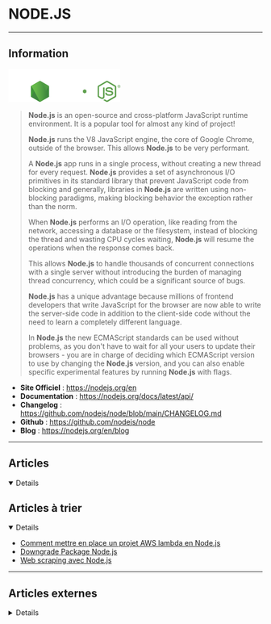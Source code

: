 # NODE.JS
----

## <i class="fa-solid fa-hashtag"></i> Information

![Logo](../../_media/developpement/javascript/nodejs_logo.svg ':size=250 :no-zoom')


> <i class="fa-solid fa-quote-left"></i> **Node.js** is an open-source and cross-platform JavaScript runtime environment. It is a popular tool for almost any kind of project!
>
> **Node.js** runs the V8 JavaScript engine, the core of Google Chrome, outside of the browser. This allows **Node.js** to be very performant.
>
> A **Node.js** app runs in a single process, without creating a new thread for every request. **Node.js** provides a set of asynchronous I/O primitives in its standard library that prevent JavaScript code from blocking and generally, libraries in **Node.js** are written using non-blocking paradigms, making blocking behavior the exception rather than the norm.
>
> When **Node.js** performs an I/O operation, like reading from the network, accessing a database or the filesystem, instead of blocking the thread and wasting CPU cycles waiting, **Node.js** will resume the operations when the response comes back.
>
> This allows **Node.js** to handle thousands of concurrent connections with a single server without introducing the burden of managing thread concurrency, which could be a significant source of bugs.
>
> **Node.js** has a unique advantage because millions of frontend developers that write JavaScript for the browser are now able to write the server-side code in addition to the client-side code without the need to learn a completely different language.
>
> In **Node.js** the new ECMAScript standards can be used without problems, as you don't have to wait for all your users to update their browsers - you are in charge of deciding which ECMAScript version to use by changing the **Node.js** version, and you can also enable specific experimental features by running **Node.js** with flags. <i class="fa-solid fa-quote-left fa-rotate-180"></i>


- <i class="fa-solid fa-globe"></i> **Site Officiel** : https://nodejs.org/en
- <i class="fa-solid fa-book"></i> **Documentation** : https://nodejs.org/docs/latest/api/
- <i class="fa-solid fa-file-circle-question"></i> **Changelog** : https://github.com/nodejs/node/blob/main/CHANGELOG.md
- <i class="fa-brands fa-github"></i> **Github** : https://github.com/nodejs/node
- <i class="fab fa-blogger-b"></i> **Blog** : https://nodejs.org/en/blog

---

## <i class="fa-regular fa-newspaper"></i> Articles

<details open>

</details>

## <i class="fa-solid fa-glasses"></i> Articles à trier

<details open>

- [Comment mettre en place un projet AWS lambda en Node.js](atrier/dev/nodejs/nodejs_003.md)
- [Downgrade Package Node.js](atrier/dev/nodejs/nodejs_002.md)
- [Web scraping avec Node.js](atrier/dev/nodejs/nodejs_001.md)

</details>

---

## <i class="fa-solid fa-glasses"></i> Articles externes

<details>

- [Load balancing, threading, and scaling in Node.js](https://developers.redhat.com/articles/2023/10/09/load-balancing-threading-and-scaling-nodejs)
- [CI/CD best practices in Node.js](https://developers.redhat.com/articles/2023/11/01/cicd-best-practices-nodejs)
- [Clean architecture - making Node.js API shine!](https://itnext.io/clean-architecture-making-node-js-api-shine-38134b8f9b5c)
- [Create a Graph Database and API With PostgreSQL and Node.js](https://betterprogramming.pub/create-a-graph-database-and-api-with-postgresql-and-node-js-d7bddcc00bbb)
- [Electron: Node.js à la conquête du desktop](https://connect.ed-diamond.com/GNU-Linux-Magazine/glmfhs-085/electron-node.js-a-la-conquete-du-desktop)
- [How Node.js uses the V8 JavaScript engine to run your code](https://developers.redhat.com/articles/2021/12/09/how-nodejs-uses-v8-javascript-engine-run-your-code?sc_cid=7013a000002q3W5AAI)
- [How To Create a Signup Confirmation Email With Node.js](https://betterprogramming.pub/how-to-create-a-signup-confirmation-email-with-node-js-c2fea602872a)
- [How to install Node js & NPM on Debian 11 Bullseye](https://www.how2shout.com/linux/how-to-install-node-js-npm-on-debian-11-bullseye/)
- [Modernisez votre code Node.js avec EcmaScript 2015](https://connect.ed-diamond.com/GNU-Linux-Magazine/glmfhs-085/modernisez-votre-code-node.js-avec-ecmascript-2015)
- [What is faster — Tomcat or Node.js with Express?](https://medium.com/codex/what-is-faster-tomcat-or-node-js-with-express-602a829b49b6)
- [Managing Your Project with npm](https://medium.com/pragmatic-programmers/managing-your-project-with-npm-6b875727b8d0)
- [How to Debug Node.js Applications in Visual Studio Code](https://www.makeuseof.com/debug-nodejs-apps-in-vs-code/)
- [How To Process Images in Node.js With Sharp](https://www.digitalocean.com/community/tutorials/how-to-process-images-in-node-js-with-sharp)
- [How to Install Node.js and Npm on Ubuntu 20.04](https://linuxhint.com/install-node-js-npm-ubuntu-s20-04/)
- [Learn How to Install Npm and Node.js on Ubuntu](https://www.makeuseof.com/install-npm-nodejs-ubuntu/)
- [How To Use Downshift in Common Dropdown Use Cases](https://www.digitalocean.com/community/tutorials/how-to-use-downshift-in-common-dropdown-use-cases)
- [How To Use console in Node.js](https://www.digitalocean.com/community/tutorials/how-to-use-console-in-nodejs)
- [How To Build a Rate Limiter With Node.js on App Platform](https://www.digitalocean.com/community/tutorials/how-to-build-a-rate-limiter-with-node-js-on-app-platform)
- [How To Install and Use the Yarn Package Manager for Node.js](https://www.digitalocean.com/community/tutorials/how-to-install-and-use-the-yarn-package-manager-for-node-js)
- [How to Manage NodeJS Versions with n in Ubuntu 20.04](https://www.howtoforge.com/how-to-manage-nodejs-versions-with-n-in-ubuntu-20-04/)
- [What is Node.js?](https://www.digitalocean.com/community/tutorials/what-is-node-js)
- [Node.js – Dependency Management](https://dzone.com/articles/nodejs-dependency-management)
- [Node Dependency Management (Part 2)](https://dzone.com/articles/node-dependency-management-part2)
- [Understanding the Node.js Event Loop](https://dzone.com/articles/understanding-the-nodejs-event-loop)
- [Let’s Create Our Own Authentication API with Nodejs and GraphQL](https://css-tricks.com/lets-create-our-own-authentication-api-with-nodejs-and-graphql/)
- [The Guide To Ethical Scraping Of Dynamic Websites With Node.js And Puppeteer](https://www.smashingmagazine.com/2021/03/ethical-scraping-dynamic-websites-nodejs-puppeteer/)
- [Building A Video Streaming App With Nuxt.js, Node And Express](https://www.smashingmagazine.com/2021/04/building-video-streaming-app-nuxtjs-node-express/)
- [How to Build a Basic Web Server in Node.js](https://www.makeuseof.com/build-web-server-node-js/)
- [How to Install Latest NodeJS and NPM in Linux](https://www.tecmint.com/install-nodejs-npm-in-centos-ubuntu/)
- [How to Throw Exceptions in Node.js](https://laptrinhx.com/how-to-throw-exceptions-in-node-js-3955352973/)
- [Full Observability with Your Node.js App](https://logz.io/blog/observability-nodejs-logs-metrics-traces/)
- [Full Observability with Your Node.js App](https://logz.io/blog/observability-nodejs-logs-metrics-traces/)
- [Create NodeJS Virtual Environments Using Conda In Linux](https://ostechnix.com/create-nodejs-virtual-environments-using-conda-in-linux/)
- [What Is Node.js? Here's How to Use Server-side JavaScript](https://www.makeuseof.com/node-js-server-side-javascript/)
- [Les bonnes pratiques pour sécuriser une application Node.js](https://www.zataz.com/les-bonnes-pratiques-pour-securiser-une-application-node-js/)
- [WebSocket Example Program](https://linuxhint.com/websocket-example-program/)
- [How to Authorize Users Using Google OAuth in Node.js](https://linuxhint.com/authorize-users-using-google-oauth/)
- [Node JS API: Construire une API REST avec Node JS et Express](https://practicalprogramming.fr/node-js-api)
- [Comprendre l'asynchrone via les microservices / part 1](https://bearstech.com/societe/blog/comprendre-asynchrone-microservice-1/)
- [Node JS MongoDB: Connecter votre API à une base de donnée MongoDB](https://practicalprogramming.fr/api-node-js-mongodb)
- [Jongler entre plusieurs version de Node.js](https://happyculture.coop/blog/jongler-entre-plusieurs-version-de-nodejs)
- [Comprendre l’asynchrone via les microservices / Part 2](https://bearstech.com/societe/blog/webservice-async-2/)
- [Comprendre l’event loop dans Node JS](https://practicalprogramming.fr/event-loop-nodejs)
- [Profiler son application Node.js : analyse des performances CPU](https://www.codeheroes.fr/2020/10/02/profiler-son-application-node-js-analyse-des-performances-cpu/)
- [Top Node.js Frameworks to use in 2021](https://javascript.plainenglish.io/top-node-js-frameworks-to-use-in-2021-4951ee5940b8)
- [How to Install Node.js and npm on Windows](https://www.makeuseof.com/install-node-js-npm-windows/)
- [How to Start a Node.js Project](https://dzone.com/articles/how-to-start-a-nodejs-project)
- [Build Node.js App Docker Image and Push to Docker Private Repo With GitHub Actions](https://dzone.com/articles/deploy-first-nodejs-app)
- [How to Create an Automated Sitemap With Node.js](https://dzone.com/articles/how-to-create-an-automated-sitemap-with-nodejs)
- [Keeping Node.js Fast: Tools, Techniques, And Tips For Making High-Performance Node.js Servers](https://medium.com/@smashingmag/keeping-node-js-fast-tools-techniques-and-tips-for-making-high-performance-node-js-servers-8cfcb55e3d7)
- [Serveur de streaming vidéo avec NodeJS](https://www.grafikart.fr/tutoriels/stream-video-nodejs-koa-1365)
- [How To Secure Node.js Applications with a Content Security Policy](https://www.digitalocean.com/community/tutorials/how-to-secure-node-js-applications-with-a-content-security-policy)
- [Comment redémarrer vos applications Node.js automatiquement avec nodemon](https://www.digitalocean.com/community/tutorials/workflow-nodemon-fr)
- [How To Scrape a Website Using Node.js and Puppeteer](https://www.digitalocean.com/community/tutorials/how-to-scrape-a-website-using-node-js-and-puppeteer)
- [Test a Node RESTful API with Mocha and Chai](https://www.digitalocean.com/community/tutorials/test-a-node-restful-api-with-mocha-and-chai)
- [How To Create an HTTP Client with Core HTTP in Node.js](https://www.digitalocean.com/community/tutorials/how-to-create-an-http-client-with-core-http-in-node-js)
- [Comment mettre en place un projet Node avec Typescript](https://www.digitalocean.com/community/tutorials/setting-up-a-node-project-with-typescript-fr)
- [Comment construire un bot Discord avec Node.js](https://www.digitalocean.com/community/tutorials/how-to-build-a-discord-bot-with-node-js-fr)
- [Comment lancer des processus enfants dans Node.js](https://www.digitalocean.com/community/tutorials/how-to-launch-child-processes-in-node-js-fr)
- [How To Work with Files using the fs Module in Node.js](https://www.digitalocean.com/community/tutorials/how-to-work-with-files-using-the-fs-module-in-node-js)
- [Comment moissonner un site web en utilisant Node.js et Puppeteer](https://www.digitalocean.com/community/tutorials/how-to-scrape-a-website-using-node-js-and-puppeteer-fr)
- [7 hard skills essentiels pour être développeur NodeJS employable](https://practicalprogramming.fr/7-hard-skills-essentiels-pour-etre-developpeur-nodejs-employable/)
- [How To Launch Child Processes in Node.js](https://www.digitalocean.com/community/tutorials/how-to-launch-child-processes-in-node-js)
- [Comment mettre en place une application Node.js pour la production sur Ubuntu 20.04](https://www.digitalocean.com/community/tutorials/how-to-set-up-a-node-js-application-for-production-on-ubuntu-20-04-fr)
- [How To Install NodeJS On Linux](https://ostechnix.com/install-node-js-linux/)
- [How To Build a Discord Bot with Node.js](https://www.digitalocean.com/community/tutorials/how-to-build-a-discord-bot-with-node-js)
- [12 points de progression pour devenir un meilleur développeur NodeJS](https://practicalprogramming.fr/13-outils-pour-devenir-un-meilleur-developpeur-node-js/)
- [9 favorite open source tools for Node.js developers](https://opensource.com/article/20/1/open-source-tools-nodejs)
- [Why you should use Node.js for data science](https://opensource.com/article/20/6/data-science-nodejs)
- [Deploy a Hyperledger Fabric v2 Web App Using the Node.js SDK](https://dzone.com/articles/deploy-a-hyperledger-fabric-v2-web-app-using-the-n)
- [Basic Frontend Dev Environment Setup](https://dzone.com/articles/basic-front-end-dev-environment-setup)
- [Busting the Myths About Node.js for Enterprises](https://dzone.com/articles/busting-the-myths-about-nodejs-for-enterprises)
- [Node.js – Working With Web Servers and Web Frameworks](https://dzone.com/articles/nodejs-working-with-web-servers-and-web-frameworks)
- [10 Node.js Security Practices](https://dzone.com/articles/10-nodejs-security-practices)
- [Streaming Data Using Node.js](https://dzone.com/articles/streaming-data-using-nodejs)
- [Creating a Basic To-Do App with Node.js](https://opensourceforu.com/2020/02/creating-a-basic-to-do-app-with-node-js/)
- [Session Handling in Node.js: A Tutorial](https://opensourceforu.com/2020/03/session-handling-in-node-js-a-tutorial/)
- [How To Set Up a Node.js Application for Production on Ubuntu 20.04](https://www.digitalocean.com/community/tutorials/how-to-set-up-a-node-js-application-for-production-on-ubuntu-20-04)
- [Dockerising a Node.js Application](https://opensourceforu.com/2020/04/dockerising-a-node-js-application/)
- [How To Build a Node.js Application with Docker on Ubuntu 20.04](https://www.digitalocean.com/community/tutorials/how-to-build-a-node-js-application-with-docker-on-ubuntu-20-04)
- [How to Install Node.js in CentOS 8](https://www.tecmint.com/install-nodejs-in-centos-8/)
- [3 Top Node.js Package Managers for Linux](https://www.tecmint.com/node-js-package-managers-for-linux/)
- [How to Install Latest NodeJS and NPM in Linux](https://www.tecmint.com/install-nodejs-npm-in-centos-ubuntu/  )
- [Simple NodeJS Application](https://linuxhint.com/simple_nodejs_application/)
- [Connecting MySQL with NodeJS](https://linuxhint.com/connect_mysql_nodejs/)
- [How To Debug Node.js with the Built-In Debugger and Chrome DevTools](https://www.digitalocean.com/community/tutorials/how-to-debug-node-js-with-the-built-in-debugger-and-chrome-devtools)
- [TestCafe Integration With Cucumber](https://dzone.com/articles/testcafe-integration-with-cucumber)
- [Node.js Http Module to Consume Spring RESTful Web Application](https://dzone.com/articles/nodejs-http-module-to-consume-spring-restful-web-s)
- [Basic Guide for Debian Packaging (NodeJS)](https://dzone.com/articles/basic-guide-for-debian-packaging-nodejs)
- [Working With Timers in Node.js](https://dzone.com/articles/working-with-timers-nodejs)
- [How to Develop Your Node.Js Docker Applications Faster](https://dzone.com/articles/how-to-develop-your-nodejs-docker-applications-fas)
- [Debug a Node.js Application Running in a Docker Container](https://dzone.com/articles/debug-a-nodejs-application-running-in-a-docker-con)
- [How to Install Node.js and npm on Ubuntu 20.04](https://linuxize.com/post/how-to-install-node-js-on-ubuntu-20-04/)
- [Scannez vos projets NodeJS avec Njsscan](https://paranoiaque.fr/2020/06/11/scannez-projets-nodejs-njsscan/)
- [Nodejs App From Docker To Kubernetes Cluster](https://www.magalix.com/blog/nodejs-app-sample-from-docker-to-kubernetes-cluster)
- [Avoid running NodeJS as PID 1 under Docker images](https://www.elastic.io/nodejs-as-pid-1-under-docker-images/)
- [Comment construire une application Node.js avec Docker [Quickstart]](https://www.digitalocean.com/community/tutorials/how-to-build-a-node-js-application-with-docker-quickstart-fr)
- [Comment écrire un code asynchrone dans Node.js](https://www.digitalocean.com/community/tutorials/how-to-write-asynchronous-code-in-node-js-fr)
- [Comment créer un serveur Web en Node.js avec le module HTTP](https://www.digitalocean.com/community/tutorials/how-to-create-a-web-server-in-node-js-with-the-http-module-fr)
- [Using Buffers in Node.js](https://www.digitalocean.com/community/tutorials/using-buffers-in-node-js)
- [Comment installer Node.js sur CentOS 8](https://www.digitalocean.com/community/tutorials/how-to-install-node-js-on-centos-8-fr)
- [How To Install Node.js on Ubuntu 20.04](https://www.digitalocean.com/community/tutorials/how-to-install-node-js-on-ubuntu-20-04)
- [How To Deploy a Resilient Node.js Application on Kubernetes from Scratch](https://www.digitalocean.com/community/tech_talks/how-to-deploy-a-resilient-node-js-application-on-kubernetes-from-scratch)
- [Utiliser les buffers dans Node.js](https://www.digitalocean.com/community/tutorials/using-buffers-in-node-js-fr)
- [Using Event Emitters in Node.js](https://www.digitalocean.com/community/tutorials/using-event-emitters-in-node-js)
- [Comment installer Node.js sur Ubuntu 20.04](https://www.digitalocean.com/community/tutorials/how-to-install-node-js-on-ubuntu-20-04-fr)
- [How to Install Node.js and npm on CentOS 8](https://linuxize.com/post/how-to-install-node-js-on-centos-8/)
- [How to Install Node.js and npm on Debian 10 Linux](https://linuxize.com/post/how-to-install-node-js-on-debian-10/)
- [How To Create a Node.js Module](https://www.digitalocean.com/community/tutorials/how-to-create-a-node-js-module)
- [How To Use Node.js Modules with npm and package.json](https://www.digitalocean.com/community/tutorials/how-to-use-node-js-modules-with-npm-and-package-json)
- [How to Build Your Resume on npm](https://css-tricks.com/how-to-build-your-resume-on-npm/)
- [How to build a Nodejs app on docker](https://linuxhint.com/build_nodejs_app_docker/)
- [Installing Node.js on CentOS 8](https://linuxhint.com/install_nodejs_centos8/)
- [Installing Node.js on Debian 10](https://linuxhint.com/install_nodejs_debian_10/)
- [Let’s Fake it: Random Data Generation With Node and Faker.js](https://dzone.com/articles/lets-fake-it-nodejs-random-data-generation)
- [NestJS: A Backend NodeJS Framework](https://dzone.com/articles/nestjs-a-backend-nodejs-framework-for-the-enterpri)
- [Creating an API in Node.js](https://dzone.com/articles/creating-api-in-node-js)
- [How to Install Yarn on Debian 10](https://linuxize.com/post/how-to-install-yarn-on-debian-10/)
- [How to Install Yarn on CentOS 8](https://linuxize.com/post/how-to-install-yarn-on-centos-8/)
- [How To Build a Node.js Application with Docker [Quickstart]](https://www.digitalocean.com/community/tutorials/how-to-build-a-node-js-application-with-docker-quickstart)
- [How To Write Asynchronous Code in Node.js](https://www.digitalocean.com/community/tutorials/how-to-write-asynchronous-code-in-node-js)
- [Comment installer Node.js sur Ubuntu 18.04](https://www.digitalocean.com/community/tutorials/how-to-install-node-js-on-ubuntu-18-04-fr)
- [How To Automate Your Node.js Production Deployments with Shipit on CentOS 7](https://www.digitalocean.com/community/tutorials/how-to-automate-your-node-js-production-deployments-with-shipit-on-centos-7)
- [Override Date.now() based on OS time when Node returns incorrect current date](https://technology.amis.nl/2019/12/30/override-date-now-based-on-os-time-when-node-returns-incorrect-current-date/)
- [How To Test a Node.js Module with Mocha and Assert](https://www.digitalocean.com/community/tutorials/how-to-test-a-node-js-module-with-mocha-and-assert)
- [How To Install Node.js on CentOS 8](https://www.digitalocean.com/community/tutorials/how-to-install-node-js-on-centos-8)
- [How to Install Node.js on Debian 10 and configure Nginx as a Frontend Proxy Server](https://www.howtoforge.com/how-to-setup-nginx-as-frontend-server-for-nodejs-on-debian-10/)
- [How To Create a Web Server in Node.js with the HTTP Module](https://www.digitalocean.com/community/tutorials/how-to-create-a-web-server-in-node-js-with-the-http-module)
- [Comment créer un module Node.js](https://www.digitalocean.com/community/tutorials/how-to-create-a-node-js-module-fr)
- [Comment tester un module Node.js avec Mocha et Assert](https://www.digitalocean.com/community/tutorials/how-to-test-a-node-js-module-with-mocha-and-assert-fr)
- [Comment utiliser les modules Node.js avec npm et package.json](https://www.digitalocean.com/community/tutorials/how-to-use-node-js-modules-with-npm-and-package-json-fr)
- [Alexa Skill With Node.js](https://dzone.com/articles/alexa-skill-with-nodejs)
- [UNE APPLICATION REACT PLUS RÉACTIVE - L'OPTIMISTIC UI](https://blog.eleven-labs.com/fr/optimistic-ui-avec-react-et-apollo-js/)
- [Best 8 React Native Libraries You Should Know in 2019](https://opensourceforu.com/2019/01/best-8-react-native-libraries-you-should-know-in-2019/)
- [The Ultimate Guide to React Dashboards Part 1: Overview and Analytics](https://dzone.com/articles/react-dashboard-ultimate-guide-part-1-overview-and)
- [Introduction to React Hooks](https://dzone.com/articles/introduction-to-react-hooks)
- [Authenticating End-Users With Node.js and Oracle Identity Cloud Service](https://dzone.com/articles/authenticating-end-users-with-nodejs-and-oracle-id)
- [Develop with Node.js in a container on Red Hat Enterprise Linux](https://developers.redhat.com/blog/2019/09/13/develop-with-node-js-in-a-container-on-red-hat-enterprise-linux/)
- [How To Use the Node.js REPL](https://www.digitalocean.com/community/tutorials/how-to-use-the-node-js-repl)
- [How To Install Node.js on Debian 10](https://www.digitalocean.com/community/tutorials/how-to-install-node-js-on-debian-10)
- [How To Write and Run Your First Program in Node.js](https://www.digitalocean.com/community/tutorials/how-to-write-and-run-your-first-program-in-node-js)
- [Setting Up Node.js Development Environment](https://linuxhint.com/nodejs_environment_docker/)
- [Practical introduction to Nodejs: Installing and learning NodeJS on Debian and Ubuntu](https://linuxhint.com/introduction_nodejs_debian/)
- [How to install Node.js and npm on Raspberry Pi](https://linuxize.com/post/how-to-install-node-js-on-raspberry-pi/)
- [NVM – Install and Manage Multiple Node.js Versions in Linux](https://www.tecmint.com/nvm-install-multiple-nodejs-versions-in-linux/)
- [How to Install Node.js in RHEL 8](https://www.tecmint.com/install-node-js-in-rhel-8/)
- [4 Process Managers for Node.js Applications in Linux](https://www.tecmint.com/process-managers-for-node-js-applications-in-linux/)
- [How To Set Up a Node.js Application for Production on Debian 10](https://www.digitalocean.com/community/tutorials/how-to-set-up-a-node-js-application-for-production-on-debian-10)
- [npm Download, Install and Usage Tutorial](https://www.poftut.com/npm-download-install-and-usage-tutorial/)
- [Containerizing a Node.js Application for Development With Docker Compose](https://www.digitalocean.com/community/tutorials/containerizing-a-node-js-application-for-development-with-docker-compose)
- [How To Build a Blog with Nest.js, MongoDB, and Vue.js](https://www.digitalocean.com/community/tutorials/how-to-build-a-blog-with-nest-js-mongodb-and-vue-js)
- [Node.js and Yarn for Happy Local Package Development](https://dzone.com/articles/nodejs-yarning-for-local-packages)
- [Build a Node.js Application Using Azure DevOps (CI/CD)](https://dzone.com/articles/build-nodejs-application-using-azure-devops)
- [How To Scale a Node.js Application with MongoDB Using Helm](https://www.digitalocean.com/community/tutorials/how-to-scale-a-node-js-application-with-mongodb-using-helm)
- [Using Node 11.7 Worker Threads With RxJS Observable](https://dzone.com/articles/using-node-117-worker-threads-with-rxjs-observable)
- [Self-Deploying Node.js Applications](https://dzone.com/articles/writing-self-deploying-nodejs-applications)
- [UUIDs With MongoDB and Node.js](https://dzone.com/articles/uuids-with-mongodb-and-nodejs)
- [A Look Into Node.js](https://dzone.com/articles/a-look-into-nodejs)
- [Need to Node - Volume 22](https://dzone.com/articles/need-to-node-volume-22)
- [Get Your First Application on Kubernetes](https://dzone.com/articles/get-your-first-application-on-kubernetes)
- [How to Develop a Boilerplate for an API With Node.js, Express, and MongoDB](https://dzone.com/articles/how-to-develop-a-boilerplate-for-api-with-nodejs-e)
- [Node.js TCP App Development on ECS](https://dzone.com/articles/nodejs-tcp-app-development-on-ecs)
- [How to Start a Node.js Project](https://dzone.com/articles/how-to-start-a-nodejs-project)
- [Use MongoDB Node.js Native Driver Without Mongoose](https://dzone.com/articles/crud-operations-on-mongodb-thru-nodejs)
- [How To Secure a Containerized Node.js Application with Nginx, Let's Encrypt, and Docker Compose](https://www.digitalocean.com/community/tutorials/how-to-secure-a-containerized-node-js-application-with-nginx-let-s-encrypt-and-docker-compose)
- [How to Write Your First Node.js App in Linux](https://www.tecmint.com/create-first-nodejs-app-in-linux/#)
- [Enter The Dragon (Drop): Accessible List Reordering](https://www.smashingmagazine.com/2018/01/dragon-drop-accessible-list-reordering/)
- [How to install Node.js and npm on Ubuntu 18.04](https://linuxize.com/post/how-to-install-node-js-on-ubuntu-18.04/)
- [How to install Node.js and npm on Debian 9](https://linuxize.com/post/how-to-install-node-js-on-debian-9/)
- [Node.js Performance Monitoring (Part 3): Debugging the Event Loop](https://dzone.com/articles/nodejs-performance-monitoring-part-3-debugging-the)
- [Foxdriver: A Node.js Remote Debugging Client](https://dzone.com/articles/foxdriver-a-nodejs-remote-debugging-client)
- [Searching Social Media Influencers With Node.js](https://dzone.com/articles/searching-social-media-influencers-with-nodejs)
- [Templating in Node.js With Simple Signup Example](https://dzone.com/articles/templating-in-nodejs-with-simple-signup-example-in)
- [PL/SQL Record Types and the Node.js Driver](https://dzone.com/articles/plsql-record-types-and-the-nodejs-driver)
- [Node.js Performance Monitoring (Part 2): Monitoring the Metrics](https://dzone.com/articles/nodejs-performance-monitoring-part-2-monitoring-th)
- [Continuously Deploying a Node.js Application Using CircleCI](https://dzone.com/articles/continuously-deploying-a-nodejs-application-using)
- [Node.js Performance Monitoring (Part 1): The Metrics to Monitor](https://dzone.com/articles/nodejs-performance-monitoring-part-1-the-metrics-t)
- [Profiling NodeJS](https://dzone.com/articles/using-linux-perf-tools-with-nodejs)
- [Solid](https://dzone.com/articles/understanding-heap-usage-in-nodejs-applications-wi)[Understanding Heap Usage in Node.js Applications With N)
- [Single Page App Backends: Where Laravel Beats Node.js](https://dzone.com/articles/single-page-app-backends-where-laravel-beats-nodej)
- [Hello World: My First Node Application](https://dzone.com/articles/hello-world-my-first-node-application)
- [Introducing Node Clinic - A Performance Toolkit for Node.js Developers](https://dzone.com/articles/introducing-node-clinic-a-performance-toolkit-for-1)
- [Getting Started With Cucumber.js on Node.js](https://dzone.com/articles/getting-started-with-cucumberjs-on-nodejs)
- [Set Breakpoints and Debug a Node Application With Chrome DevTools](https://dzone.com/articles/set-breakpoints-and-debug-node-application-with-ch)
- [A Gentle Introduction To Node.Js](https://keyholesoftware.com/2016/02/22/a-gentle-introduction-to-node-js/)
- [Advanced Node.js Process Management with PM2](https://keyholesoftware.com/2017/10/30/advanced-node-js-process-management-with-pm2/)
- [Node.Js Tutorial : How To Install And Create An Application](https://devopscube.com/nodejs-tutorial-how-to-install/)
- [Node.js RESTful API to Create Interactive Charts](https://dzone.com/articles/nodejs-restful-api-to-create-interactive-charts)
- [How to install Node.js and npm on CentOS 7](https://www.rosehosting.com/blog/how-to-install-node-js-and-npm-on-centos-7/)
- [Gotchas When Publishing Modules in npm and Bower](https://css-tricks.com/gotchas-publishing-modules-npm-bower/)
- [How To Install Node.js on Ubuntu 16.04](https://www.rosehosting.com/blog/how-to-install-node-js-on-ubuntu-16-04/)
- [Packaging a Node App for Docker from Windows](https://dzone.com/articles/packaging-a-node-app-for-docker-from-windows)
- [Playing With Node.js and the Runscope API on Glitch](https://dzone.com/articles/playing-with-nodejs-and-the-runscope-api-on-glitch)
- [How To Use Winston to Log Node.js Applications](https://www.digitalocean.com/community/tutorials/how-to-use-winston-to-log-node-js-applications)
- [Properly Measuring HTTP Request Time With Node.js](https://dzone.com/articles/properly-measuring-http-request-time-with-nodejs)
- [Why Node.js Is the Coolest Kid on the Backend Development Block!](https://dzone.com/articles/teamnode-ftw-why-nodejs-is-the-coolest-kid-on-the)
- [Building a Smart Contract to Sell Goods](https://dzone.com/articles/building-a-smart-contract-to-sell-goods)
- [Node.js General Availability in Red Hat OpenShift Application Runtimes](https://dzone.com/articles/nodejs-general-availability-in-red-hat-openshift-a)
- [Creating a REST API With Node.js and Oracle Database](https://dzone.com/articles/creating-a-rest-api-with-nodejs-and-oracle-databas)
- [5 Facts to Know About Node.js Development](https://dzone.com/articles/5-facts-to-know-about-nodejs-development)
- [How to install Node.js on Ubuntu Linux 16.04 LTS server](https://www.cyberciti.biz/faq/how-to-install-node-js-on-ubuntu-linux-16-04-server/)
- [Say Hello to Node.js 10.0.0](https://dzone.com/articles/say-hello-to-nodejs-1000-nearform)
- [Getting Started With the Node-Influx Client Library](https://dzone.com/articles/getting-started-with-the-node-influx-client-librar)
- [How To Install Node.js on Ubuntu 18.04](https://www.digitalocean.com/community/tutorials/how-to-install-node-js-on-ubuntu-18-04)
- [How to Bring Swagger and Node.js Together](https://dzone.com/articles/how-to-bring-together-swagger-and-nodejs)
- [How to Install Node.js from Linux Terminal](https://linoxide.com/linux-how-to/install-install-nodejs-linux/)
- [Complete introduction to async functions and ES6 modules in Node.js](https://blog.sourcerer.io/complete-introduction-to-async-functions-and-es6-modules-in-node-js-9f59887ba531)
- [Debug Node.js Effectively With Chrome DevTools](https://dzone.com/articles/debug-nodejs-effectively-with-chrome-devtools)
- [Keeping Node.js Fast: Tools, Techniques, And Tips For Making High-Performance Node.js Servers](https://www.smashingmagazine.com/2018/06/nodejs-tools-techniques-performance-servers/)
- [How To Set Up a Node.js Application for Production on Ubuntu 18.04](https://www.digitalocean.com/community/tutorials/how-to-set-up-a-node-js-application-for-production-on-ubuntu-18-04)
- [Build Nodejs APIs using Serverless](https://www.youtube.com/watch?v=837zPKooaaU) (Vidéo)
- [Node.js Guide for Frontend Developers](https://blog.bloomca.me/2018/06/21/nodejs-guide-for-frontend-developers.html)
- [How to deploy a Node.js application to AWS Lambda using Serverless](https://dev.to/adnanrahic/how-to-deploy-a-nodejs-application-to-aws-lambda-using-serverless-2nc7)
- [Automate Your Workflow with Node](https://css-tricks.com/automate-your-workflow-with-node/)
- [How to test node applications using Mocha framework](https://hub.packtpub.com/test-node-applications-using-mocha-framework/)
- [How to deploy a Node.js application to the web using Heroku](https://hub.packtpub.com/how-to-deploy-nodejs-application-to-the-web-using-heroku/)
- [How to implement Internationalization and localization in your Node.js app](https://hub.packtpub.com/internationalization-localization-node-js-app/)
- [How to Install Node.js on Ubuntu 16.04 Xenial Xerus Linux server](https://linuxconfig.org/how-to-install-node-js-on-ubuntu-16-04-xenial-xerus-linux-server)
- [How To Develop a Node.js TCP Server Application using PM2 and Nginx on Ubuntu 16.04](https://www.digitalocean.com/community/tutorials/how-to-develop-a-node-js-tcp-server-application-using-pm2-and-nginx-on-ubuntu-16-04)
- [Creating RESTful APIs With JEC — Part 2: Version APIs](https://dzone.com/articles/creating-restful-apis-with-jec-part-2-version-apis)
- [Common Node.js Development Mistakes (Part 1)](https://dzone.com/articles/what-are-some-common-nodejs-development-mistakes-t)
- [Functional Programming Unit Testing in Node (Part 4)](https://dzone.com/articles/functional-programming-unit-testing-in-node-part-4)
- [Functional Programming Unit Testing in Node (Part 2)](https://dzone.com/articles/functional-programming-unit-testing-in-node-part-2)
- [Build an interactive CLI with Node.js](https://opensource.com/article/18/7/node-js-interactive-cli)
- [Configurer Node.js pour le serveur](https://buzut.fr/configurer-node-js-pour-le-serveur/)
- [NPM for everything](https://buzut.fr/npm-for-everything/)
- [NodeJS et Nginx](https://www.grafikart.fr/formations/serveur-linux/nodejs-nginx) (video)
- [Système de présence](https://www.grafikart.fr/tutoriels/nodejs/json-web-token-presentation-959) (video)
- [Utiliser les ES Modules dans Node.js en natif](https://www.smooth-code.com/articles/es6-modules-natif-nodejs)
- [Utiliser TypeScript avec NodeJS](https://www.grafikart.fr/tutoriels/nodejs/nodejs-typescript-1018) (video)
- [Installer Node.js sur Debian : binaires, Nix ou Docker ?](https://nokomprendo.frama.io/tuto_fonctionnel/posts/tuto_fonctionnel_26/2018-09-08-README.html)
- [How To Set Up a Node.js Application for Production on Debian 9](https://www.digitalocean.com/community/tutorials/how-to-set-up-a-node-js-application-for-production-on-debian-9)
- [How To Install Node.js on Debian 9](https://www.digitalocean.com/community/tutorials/how-to-install-node-js-on-debian-9)
- [How To Build a Node.js Application with Docker](https://www.digitalocean.com/community/tutorials/how-to-build-a-node-js-application-with-docker)

</details>
